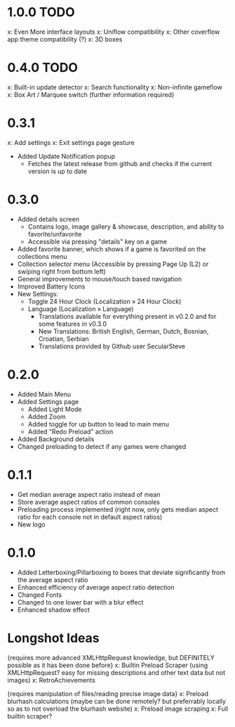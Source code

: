# 1.0.0 TODO

x: Even More interface layouts
x: Uniflow compatibility
x: Other coverflow app theme compatibility (?)
x: 3D boxes

# 0.4.0 TODO

x: Built-in update detector
x: Search functionality
x: Non-infinite gameflow
x: Box Art / Marquee switch (further information required)

# 0.3.1

x: Add settings
x: Exit settings page gesture

- Added Update Notification popup
	- Fetches the latest release from github and checks if the current version is up to date

# 0.3.0

- Added details screen
	- Contains logo, image gallery & showcase, description, and ability to favorite/unfavorite
	- Accessible via pressing "details" key on a game
- Added favorite banner, which shows if a game is favorited on the collections menu
- Collection selector menu (Accessible by pressing Page Up (L2) or swiping right from bottom left)
- General improvements to mouse/touch based navigation
- Improved Battery Icons
- New Settings:
	- Toggle 24 Hour Clock (Localization » 24 Hour Clock)
	- Language (Localization » Language)
		- Translations available for everything present in v0.2.0 and for some features in v0.3.0
		- New Translations: British English, German, Dutch, Bosnian, Croatian, Serbian
		- Translations provided by Github user SecularSteve

# 0.2.0

- Added Main Menu
- Added Settings page
	- Added Light Mode
	- Added Zoom
	- Added toggle for up button to lead to main menu
	- Added "Redo Preload" action
- Added Background details
- Changed preloading to detect if any games were changed

# 0.1.1

- Get median average aspect ratio instead of mean
- Store average aspect ratios of common consoles
- Preloading process implemented (right now, only gets median aspect ratio for each console not in default aspect ratios)
- New logo

# 0.1.0

- Added Letterboxing/Pillarboxing to boxes that deviate significantly from the average aspect ratio
- Enhanced efficiency of average aspect ratio detection
- Changed Fonts
- Changed to one lower bar with a blur effect
- Enhanced shadow effect

# Longshot Ideas

{requires more advanced XMLHttpRequest knowledge, but DEFINITELY possible as it has been done before}
x: Builtin Preload Scraper (using XMLHttpRequest? easy for missing descriptions and other text data but not images)
x: RetroAchievements

{requires manipulation of files/reading precise image data}
x: Preload blurhash calculations (maybe can be done remotely? but preferrably locally so as to not overload the blurhash website)
x: Preload image scraping
x: Full builtin scraper?
